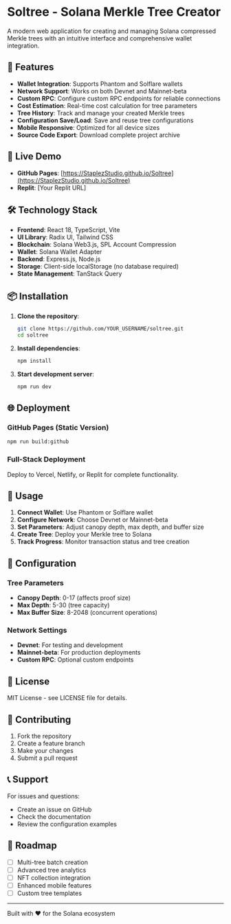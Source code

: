 # Soltree - Solana Merkle Tree Creator

A modern web application for creating and managing Solana compressed Merkle trees with an intuitive interface and comprehensive wallet integration.

## 🌟 Features

- **Wallet Integration**: Supports Phantom and Solflare wallets
- **Network Support**: Works on both Devnet and Mainnet-beta
- **Custom RPC**: Configure custom RPC endpoints for reliable connections
- **Cost Estimation**: Real-time cost calculation for tree parameters
- **Tree History**: Track and manage your created Merkle trees
- **Configuration Save/Load**: Save and reuse tree configurations
- **Mobile Responsive**: Optimized for all device sizes
- **Source Code Export**: Download complete project archive

## 🚀 Live Demo

- **GitHub Pages**: [https://StaplezStudio.github.io/Soltree](https://StaplezStudio.github.io/Soltree)
- **Replit**: [Your Replit URL]

## 🛠️ Technology Stack

- **Frontend**: React 18, TypeScript, Vite
- **UI Library**: Radix UI, Tailwind CSS
- **Blockchain**: Solana Web3.js, SPL Account Compression
- **Wallet**: Solana Wallet Adapter
- **Backend**: Express.js, Node.js
- **Storage**: Client-side localStorage (no database required)
- **State Management**: TanStack Query

## 📦 Installation

1. **Clone the repository**:
   ```bash
   git clone https://github.com/YOUR_USERNAME/soltree.git
   cd soltree
   ```

2. **Install dependencies**:
   ```bash
   npm install
   ```

3. **Start development server**:
   ```bash
   npm run dev
   ```

## 🌐 Deployment

### GitHub Pages (Static Version)
```bash
npm run build:github
```

### Full-Stack Deployment
Deploy to Vercel, Netlify, or Replit for complete functionality.

## 📱 Usage

1. **Connect Wallet**: Use Phantom or Solflare wallet
2. **Configure Network**: Choose Devnet or Mainnet-beta
3. **Set Parameters**: Adjust canopy depth, max depth, and buffer size
4. **Create Tree**: Deploy your Merkle tree to Solana
5. **Track Progress**: Monitor transaction status and tree creation

## 🔧 Configuration

### Tree Parameters
- **Canopy Depth**: 0-17 (affects proof size)
- **Max Depth**: 5-30 (tree capacity)
- **Max Buffer Size**: 8-2048 (concurrent operations)

### Network Settings
- **Devnet**: For testing and development
- **Mainnet-beta**: For production deployments
- **Custom RPC**: Optional custom endpoints

## 📄 License

MIT License - see LICENSE file for details.

## 🤝 Contributing

1. Fork the repository
2. Create a feature branch
3. Make your changes
4. Submit a pull request

## 📞 Support

For issues and questions:
- Create an issue on GitHub
- Check the documentation
- Review the configuration examples

## 🎯 Roadmap

- [ ] Multi-tree batch creation
- [ ] Advanced tree analytics
- [ ] NFT collection integration
- [ ] Enhanced mobile features
- [ ] Custom tree templates

---

Built with ❤️ for the Solana ecosystem